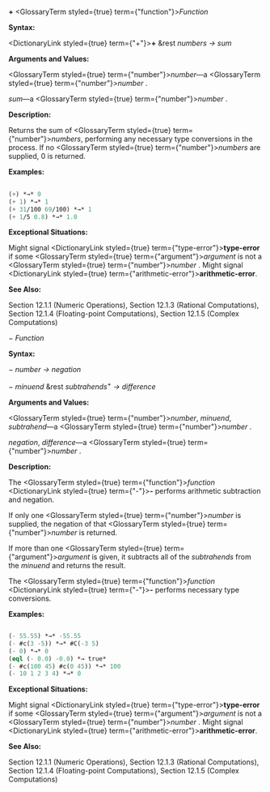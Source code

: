 **+** <GlossaryTerm styled={true} term={"function"}><i>Function</i></GlossaryTerm> 



**Syntax:** 



<DictionaryLink styled={true} term={"+"}><b>+</b></DictionaryLink> &amp;rest *numbers → sum* 



**Arguments and Values:** 



<GlossaryTerm styled={true} term={"number"}><i>number</i></GlossaryTerm>—a <GlossaryTerm styled={true} term={"number"}><i>number</i></GlossaryTerm> . 



*sum*—a <GlossaryTerm styled={true} term={"number"}><i>number</i></GlossaryTerm> . 



**Description:** 



Returns the sum of <GlossaryTerm styled={true} term={"number"}><i>numbers</i></GlossaryTerm>, performing any necessary type conversions in the process. If no <GlossaryTerm styled={true} term={"number"}><i>numbers</i></GlossaryTerm> are supplied, 0 is returned. 



**Examples:**
```lisp
 
(+) *→* 0 
(+ 1) *→* 1 
(+ 31/100 69/100) *→* 1 
(+ 1/5 0.8) *→* 1.0 

```
**Exceptional Situations:** 



Might signal <DictionaryLink styled={true} term={"type-error"}><b>type-error</b></DictionaryLink> if some <GlossaryTerm styled={true} term={"argument"}><i>argument</i></GlossaryTerm> is not a <GlossaryTerm styled={true} term={"number"}><i>number</i></GlossaryTerm> . Might signal <DictionaryLink styled={true} term={"arithmetic-error"}><b>arithmetic-error</b></DictionaryLink>. 



**See Also:** 



Section 12.1.1 (Numeric Operations), Section 12.1.3 (Rational Computations), Section 12.1.4 (Floating-point Computations), Section 12.1.5 (Complex Computations) 



*− Function* 



**Syntax:** 



*− number → negation* 



*− minuend* &amp;rest *subtrahends*<sup>+</sup> *→ difference* 



**Arguments and Values:** 



<GlossaryTerm styled={true} term={"number"}><i>number</i></GlossaryTerm>, *minuend*, *subtrahend*—a <GlossaryTerm styled={true} term={"number"}><i>number</i></GlossaryTerm> . 



*negation*, *difference*—a <GlossaryTerm styled={true} term={"number"}><i>number</i></GlossaryTerm> . 



**Description:** 



The <GlossaryTerm styled={true} term={"function"}><i>function</i></GlossaryTerm> <DictionaryLink styled={true} term={"-"}><b>-</b></DictionaryLink> performs arithmetic subtraction and negation. 







 



 



If only one <GlossaryTerm styled={true} term={"number"}><i>number</i></GlossaryTerm> is supplied, the negation of that <GlossaryTerm styled={true} term={"number"}><i>number</i></GlossaryTerm> is returned. 



If more than one <GlossaryTerm styled={true} term={"argument"}><i>argument</i></GlossaryTerm> is given, it subtracts all of the *subtrahends* from the *minuend* and returns the result. 



The <GlossaryTerm styled={true} term={"function"}><i>function</i></GlossaryTerm> <DictionaryLink styled={true} term={"-"}><b>-</b></DictionaryLink> performs necessary type conversions. 



**Examples:**
```lisp

(- 55.55) *→* -55.55 
(- #c(3 -5)) *→* #C(-3 5) 
(- 0) *→* 0 
(eql (- 0.0) -0.0) *→ true* 
(- #c(100 45) #c(0 45)) *→* 100 
(- 10 1 2 3 4) *→* 0 

```
**Exceptional Situations:** 



Might signal <DictionaryLink styled={true} term={"type-error"}><b>type-error</b></DictionaryLink> if some <GlossaryTerm styled={true} term={"argument"}><i>argument</i></GlossaryTerm> is not a <GlossaryTerm styled={true} term={"number"}><i>number</i></GlossaryTerm> . Might signal <DictionaryLink styled={true} term={"arithmetic-error"}><b>arithmetic-error</b></DictionaryLink>. 



**See Also:** 



Section 12.1.1 (Numeric Operations), Section 12.1.3 (Rational Computations), Section 12.1.4 (Floating-point Computations), Section 12.1.5 (Complex Computations) 



